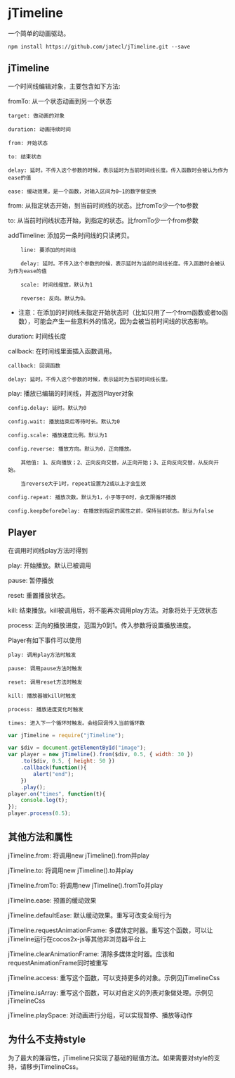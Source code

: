 # jTimeline
一个简单的动画驱动。
```
npm install https://github.com/jatecl/jTimeline.git --save
```

## jTimeline
一个时间线编辑对象，主要包含如下方法: 

fromTo: 从一个状态动画到另一个状态

	target: 做动画的对象

	duration: 动画持续时间

	from: 开始状态

	to: 结束状态

	delay: 延时。不传入这个参数的时候，表示延时为当前时间线长度。传入函数时会被认为作为ease的值

	ease: 缓动效果，是一个函数，对输入区间为0~1的数字做变换



from: 从指定状态开始，到当前时间线的状态。比fromTo少一个to参数



to: 从当前时间线状态开始，到指定的状态。比fromTo少一个from参数



addTimeline: 添加另一条时间线的只读拷贝。

		line: 要添加的时间线

		delay: 延时。不传入这个参数的时候，表示延时为当前时间线长度。传入函数时会被认为作为ease的值

		scale: 时间线缩放，默认为1

		reverse: 反向。默认为0。

* 注意：在添加的时间线未指定开始状态时（比如只用了一个from函数或者to函数），可能会产生一些意料外的情况，因为会被当前时间线的状态影响。



duration: 时间线长度



callback: 在时间线里面插入函数调用。
	
	callback: 回调函数

	delay: 延时。不传入这个参数的时候，表示延时为当前时间线长度。



play: 播放已编辑的时间线，并返回Player对象

	config.delay: 延时。默认为0

	config.wait: 播放结束后等待时长。默认为0

	config.scale: 播放速度比例。默认为1

	config.reverse: 播放方向。默认为0，正向播放。
	
		其他值: 1、反向播放；2、正向反向交替，从正向开始；3、正向反向交替，从反向开始。
		
		当reverse大于1时，repeat设置为2或以上才会生效

	config.repeat: 播放次数。默认为1，小于等于0时，会无限循环播放

	config.keepBeforeDelay: 在播放到指定的属性之前，保持当前状态。默认为false



## Player
在调用时间线play方法时得到

play: 开始播放。默认已被调用

pause: 暂停播放

reset: 重置播放状态。

kill: 结束播放。kill被调用后，将不能再次调用play方法。对象将处于无效状态

process: 正向的播放进度，范围为0到1。传入参数将设置播放进度。

Player有如下事件可以使用
	
	play: 调用play方法时触发

	pause: 调用pause方法时触发

	reset: 调用reset方法时触发

	kill: 播放器被kill时触发

	process: 播放进度变化时触发

	times: 进入下一个循环时触发。会给回调传入当前循环数


```javascript
var jTimeline = require("jTimeline");

var $div = document.getElementById("image");
var player = new jTimeline().from($div, 0.5, { width: 30 })
	.to($div, 0.5, { height: 50 })
	.callback(function(){
		alert("end");
	})
	.play();
player.on("times", function(t){
	console.log(t);
});
player.process(0.5);
```

## 其他方法和属性

jTimeline.from: 将调用new jTimeline().from并play

jTimeline.to: 将调用new jTimeline().to并play

jTimeline.fromTo: 将调用new jTimeline().fromTo并play

jTimeline.ease: 预置的缓动效果

jTimeline.defaultEase: 默认缓动效果。重写可改变全局行为

jTimeline.requestAnimationFrame: 多媒体定时器。重写这个函数，可以让jTimeline运行在cocos2x-js等其他非浏览器平台上

jTimeline.clearAnimationFrame: 清除多媒体定时器。应该和requestAnimationFrame同时被重写

jTimeline.access: 重写这个函数，可以支持更多的对象。示例见jTimelineCss

jTimeline.isArray: 重写这个函数，可以对自定义的列表对象做处理。示例见jTimelineCss

jTimeline.playSpace: 对动画进行分组，可以实现暂停、播放等动作

## 为什么不支持style
为了最大的兼容性，jTimeline只实现了基础的赋值方法。如果需要对style的支持，请移步jTimelineCss。
